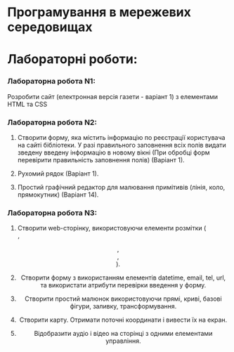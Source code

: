 # Програмування в мережевих середовищах
# Лабораторні роботи:

### Лабораторна робота N1:
Розробити сайт (електронная версія газети - варіант 1) з елементами HTML та СSS

### Лабораторна робота N2:
1. Створити форму, яка містить інформацію по реєстрації користувача 
на сайті бібліотеки. У разі правильного заповнення всіх полів видати зведену 
введену інформацію в новому вікні (При обробці форм перевірити правильність заповнення полів) (Варіант 1).

2. Рухомий рядок (Варіант 1).

3. Простий графічний редактор для малювання примітивів (лінія, коло, прямокутник) (Варіант 14).

### Лабораторна робота N3:
1. Створити  web-сторінку, використовуючи елементи розмітки (<nav>, 
<header>, <main>, <footer>).

2. Створити форму з використанням елементів datetime, email, tel, url, 
та використати атрибути перевірки введення у форму.

3. Створити простий малюнок <canvas> використовуючи прямі, криві, 
базові фігури, заливку, трансформування.

4. Створити карту. Отримати поточні координати і вивести їх на екран.
 
5. Відобразити аудіо і відео на сторінці з одними елементами 
управління.
